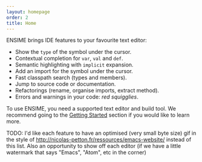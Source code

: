 ```yaml
---
layout: homepage
order: 2
title: Home
---
```


ENSIME brings IDE features to your favourite text editor:

- Show the `type` of the symbol under the cursor.
- Contextual completion for `var`, `val` and `def`.
- Semantic highlighting with `implicit` expansion.
- Add an import for the symbol under the cursor.
- Fast classpath search (types and members).
- Jump to source code or documentation.
- Refactorings (rename, organise imports, extract method).
- Errors and warnings in your code: *red squigglies*.

To use ENSIME, you need a supported text editor and build tool. We recommend going to the [Getting Started](getting_started) section if you would like to learn more.

TODO: I'd like each feature to have an optimised (very small byte size) gif in the style of http://nicolas-petton.fr/ressources/emacs-website/ instead of this list. Also an opportunity to show off each editor (if we have a little watermark that says "Emacs", "Atom", etc in the corner)
